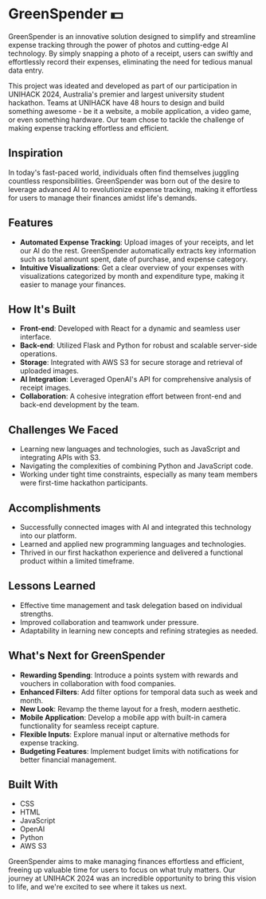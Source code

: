 # GreenSpender 💵

GreenSpender is an innovative solution designed to simplify and streamline expense tracking through the power of photos and cutting-edge AI technology. By simply snapping a photo of a receipt, users can swiftly and effortlessly record their expenses, eliminating the need for tedious manual data entry.

This project was ideated and developed as part of our participation in UNIHACK 2024, Australia's premier and largest university student hackathon. Teams at UNIHACK have 48 hours to design and build something awesome - be it a website, a mobile application, a video game, or even something hardware. Our team chose to tackle the challenge of making expense tracking effortless and efficient.

## Inspiration

In today's fast-paced world, individuals often find themselves juggling countless responsibilities. GreenSpender was born out of the desire to leverage advanced AI to revolutionize expense tracking, making it effortless for users to manage their finances amidst life's demands.

## Features

- **Automated Expense Tracking**: Upload images of your receipts, and let our AI do the rest. GreenSpender automatically extracts key information such as total amount spent, date of purchase, and expense category.
- **Intuitive Visualizations**: Get a clear overview of your expenses with visualizations categorized by month and expenditure type, making it easier to manage your finances.

## How It's Built

- **Front-end**: Developed with React for a dynamic and seamless user interface.
- **Back-end**: Utilized Flask and Python for robust and scalable server-side operations.
- **Storage**: Integrated with AWS S3 for secure storage and retrieval of uploaded images.
- **AI Integration**: Leveraged OpenAI's API for comprehensive analysis of receipt images.
- **Collaboration**: A cohesive integration effort between front-end and back-end development by the team.

## Challenges We Faced

- Learning new languages and technologies, such as JavaScript and integrating APIs with S3.
- Navigating the complexities of combining Python and JavaScript code.
- Working under tight time constraints, especially as many team members were first-time hackathon participants.

## Accomplishments

- Successfully connected images with AI and integrated this technology into our platform.
- Learned and applied new programming languages and technologies.
- Thrived in our first hackathon experience and delivered a functional product within a limited timeframe.

## Lessons Learned

- Effective time management and task delegation based on individual strengths.
- Improved collaboration and teamwork under pressure.
- Adaptability in learning new concepts and refining strategies as needed.

## What's Next for GreenSpender

- **Rewarding Spending**: Introduce a points system with rewards and vouchers in collaboration with food companies.
- **Enhanced Filters**: Add filter options for temporal data such as week and month.
- **New Look**: Revamp the theme layout for a fresh, modern aesthetic.
- **Mobile Application**: Develop a mobile app with built-in camera functionality for seamless receipt capture.
- **Flexible Inputs**: Explore manual input or alternative methods for expense tracking.
- **Budgeting Features**: Implement budget limits with notifications for better financial management.

## Built With

- CSS
- HTML
- JavaScript
- OpenAI
- Python
- AWS S3

GreenSpender aims to make managing finances effortless and efficient, freeing up valuable time for users to focus on what truly matters. Our journey at UNIHACK 2024 was an incredible opportunity to bring this vision to life, and we're excited to see where it takes us next.
